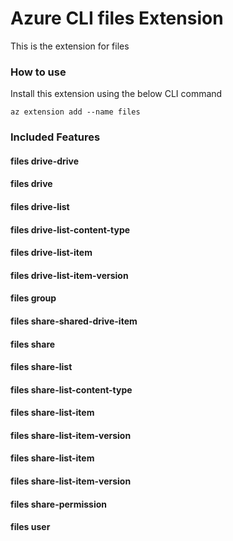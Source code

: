 # Azure CLI files Extension #
This is the extension for files

### How to use ###
Install this extension using the below CLI command
```
az extension add --name files
```

### Included Features ###
#### files drive-drive ####
#### files drive ####
#### files drive-list ####
#### files drive-list-content-type ####
#### files drive-list-item ####
#### files drive-list-item-version ####
#### files group ####
#### files share-shared-drive-item ####
#### files share ####
#### files share-list ####
#### files share-list-content-type ####
#### files share-list-item ####
#### files share-list-item-version ####
#### files share-list-item ####
#### files share-list-item-version ####
#### files share-permission ####
#### files user ####